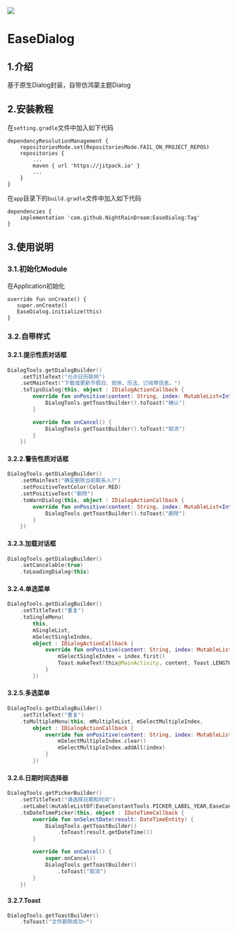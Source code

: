 [![](https://jitpack.io/v/NightRainDream/EaseDialog.svg)](https://jitpack.io/#NightRainDream/EaseDialog)

# EaseDialog

## 1.介绍
基于原生Dialog封装，自带仿鸿蒙主题Dialog

## 2.安装教程

在`setting.gradle`文件中加入如下代码

```
dependencyResolutionManagement {
    repositoriesMode.set(RepositoriesMode.FAIL_ON_PROJECT_REPOS)
    repositories {
        ...
        maven { url 'https://jitpack.io' }
        ...
    }
}
```
在`app`目录下的`build.gradle`文件中加入如下代码

```
dependencies {
	implementation 'com.github.NightRainDream:EaseDialog:Tag'
}
```
## 3.使用说明

### 3.1.初始化Module

在Application初始化

```
override fun onCreate() {
   super.onCreate()
   EaseDialog.initialize(this)
}
```
### 3.2.自带样式

#### 3.2.1.提示性质对话框

```kotlin
DialogTools.getDialogBuilder()
    .setTitleText("允许日历联网")
    .setMainText("下载或更新节假日、班休、历法、订阅等信息。")
    .toTipsDialog(this, object : IDialogActionCallback {
        override fun onPositive(content: String, index: MutableList<Int>) {
            DialogTools.getToastBuilder().toToast("确认")
        }

        override fun onCancel() {
            DialogTools.getToastBuilder().toToast("取消")
        }
    })
```

#### 3.2.2.警告性质对话框

```kotlin
DialogTools.getDialogBuilder()
    .setMainText("确定删除当前联系人?")
    .setPositiveTextColor(Color.RED)
    .setPositiveText("删除")
    .toWarnDialog(this, object : IDialogActionCallback {
        override fun onPositive(content: String, index: MutableList<Int>) {
            DialogTools.getToastBuilder().toToast("删除")
        }
    })
```

#### 3.2.3.加载对话框

```kotlin
DialogTools.getDialogBuilder()
    .setCancelable(true)
    .toLoadingDialog(this)
```

#### 3.2.4.单选菜单

```kotlin
DialogTools.getDialogBuilder()
    .setTitleText("重复")
    .toSingleMenu(
        this,
        mSingleList,
        mSelectSingleIndex,
        object : IDialogActionCallback {
            override fun onPositive(content: String, index: MutableList<Int>) {
                mSelectSingleIndex = index.first()
                Toast.makeText(this@MainActivity, content, Toast.LENGTH_SHORT).show()
            }
        })
```

#### 3.2.5.多选菜单

```kotlin
DialogTools.getDialogBuilder()
    .setTitleText("重复")
    .toMultipleMenu(this, mMultipleList, mSelectMultipleIndex,
        object : IDialogActionCallback {
            override fun onPositive(content: String, index: MutableList<Int>) {
                mSelectMultipleIndex.clear()
                mSelectMultipleIndex.addAll(index)
            }
        })
```

#### 3.2.6.日期时间选择器

```kotlin
DialogTools.getPickerBuilder()
    .setTitleText("请选择日期和时间")
    .setLabel(mutableListOf(EaseConstantTools.PICKER_LABEL_YEAR,EaseConstantTools.PICKER_LABEL_MONTH,EaseConstantTools.PICKER_LABEL_DAY,EaseConstantTools.PICKER_LABEL_HOUR,EaseConstantTools.PICKER_LABEL_MINUTE,EaseConstantTools.PICKER_LABEL_SECOND))
    .toDateTimePicker(this, object : IDateTimeCallback {
        override fun onSelectDate(result: DateTimeEntity) {
            DialogTools.getToastBuilder()
                .toToast(result.getDateTime())
        }

        override fun onCancel() {
            super.onCancel()
            DialogTools.getToastBuilder()
                .toToast("取消")
        }
    })
```

#### 3.2.7.Toast
```kotlin
DialogTools.getToastBuilder()
    .toToast("文件删除成功~")
```







